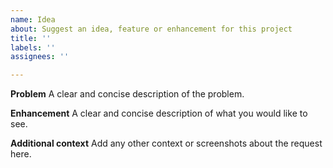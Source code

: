 ```yaml
---
name: Idea
about: Suggest an idea, feature or enhancement for this project
title: ''
labels: ''
assignees: ''

---
```


**Problem**
A clear and concise description of the problem.

**Enhancement**
A clear and concise description of what you would like to see.

**Additional context**
Add any other context or screenshots about the request here.
